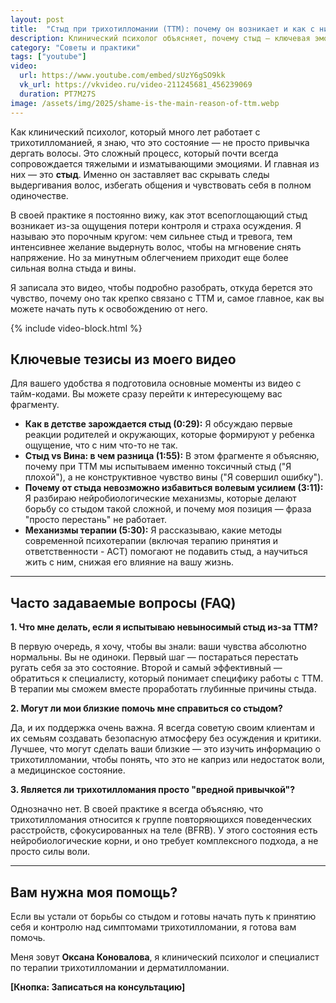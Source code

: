 ```yaml
---
layout: post
title:  "Стыд при трихотилломании (ТТМ): почему он возникает и как с ним бороться"
description: Клинический психолог объясняет, почему стыд — ключевая эмоция при трихотилломании (ТТМ). Узнайте о причинах навязчивого выдергивания волос и современных методах терапии.
category: "Советы и практики"
tags: ["youtube"]
video:
  url: https://www.youtube.com/embed/sUzY6gSO9kk
  vk_url: https://vkvideo.ru/video-211245681_456239069
  duration: PT7M27S
image: /assets/img/2025/shame-is-the-main-reason-of-ttm.webp
---
```


Как клинический психолог, который много лет работает с трихотилломанией, я знаю, что это состояние — не просто привычка дергать волосы. Это сложный процесс, который почти всегда сопровождается тяжелыми и изматывающими эмоциями. И главная из них — это **стыд**. Именно он заставляет вас скрывать следы выдергивания волос, избегать общения и чувствовать себя в полном одиночестве.

В своей практике я постоянно вижу, как этот всепоглощающий стыд возникает из-за ощущения потери контроля и страха осуждения. Я называю это порочным кругом: чем сильнее стыд и тревога, тем интенсивнее желание выдернуть волос, чтобы на мгновение снять напряжение. Но за минутным облегчением приходит еще более сильная волна стыда и вины.

Я записала это видео, чтобы подробно разобрать, откуда берется это чувство, почему оно так крепко связано с ТТМ и, самое главное, как вы можете начать путь к освобождению от него.

{% include video-block.html %}

## Ключевые тезисы из моего видео

Для вашего удобства я подготовила основные моменты из видео с тайм-кодами. Вы можете сразу перейти к интересующему вас фрагменту.

* **Как в детстве зарождается стыд (0:29):** Я обсуждаю первые реакции родителей и окружающих, которые формируют у ребенка ощущение, что с ним что-то не так.
* **Стыд vs Вина: в чем разница (1:55):** В этом фрагменте я объясняю, почему при ТТМ мы испытываем именно токсичный стыд ("Я плохой"), а не конструктивное чувство вины ("Я совершил ошибку").
* **Почему от стыда невозможно избавиться волевым усилием (3:11):** Я разбираю нейробиологические механизмы, которые делают борьбу со стыдом такой сложной, и почему моя позиция — фраза "просто перестань" не работает.
* **Механизмы терапии (5:30):** Я рассказываю, какие методы современной психотерапии (включая терапию принятия и ответственности - ACT) помогают не подавить стыд, а научиться жить с ним, снижая его влияние на вашу жизнь.

***

## Часто задаваемые вопросы (FAQ)

**1. Что мне делать, если я испытываю невыносимый стыд из-за ТТМ?**

В первую очередь, я хочу, чтобы вы знали: ваши чувства абсолютно нормальны. Вы не одиноки. Первый шаг — постараться перестать ругать себя за это состояние. Второй и самый эффективный — обратиться к специалисту, который понимает специфику работы с ТТМ. В терапии мы сможем вместе проработать глубинные причины стыда.

**2. Могут ли мои близкие помочь мне справиться со стыдом?**

Да, и их поддержка очень важна. Я всегда советую своим клиентам и их семьям создавать безопасную атмосферу без осуждения и критики. Лучшее, что могут сделать ваши близкие — это изучить информацию о трихотилломании, чтобы понять, что это не каприз или недостаток воли, а медицинское состояние.

**3. Является ли трихотилломания просто "вредной привычкой"?**

Однозначно нет. В своей практике я всегда объясняю, что трихотилломания относится к группе повторяющихся поведенческих расстройств, сфокусированных на теле (BFRB). У этого состояния есть нейробиологические корни, и оно требует комплексного подхода, а не просто силы воли.

***

## Вам нужна моя помощь?

Если вы устали от борьбы со стыдом и готовы начать путь к принятию себя и контролю над симптомами трихотилломании, я готова вам помочь.

Меня зовут **Оксана Коновалова**, я клинический психолог и специалист по терапии трихотилломании и дерматилломании.

**[Кнопка: Записаться на консультацию]**